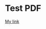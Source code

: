 # Test PDF

[My link](https://drive.google.com/file/d/1adxTgwWzS3eJNDpzD5F6SoXevx9rS_dl/view?usp=sharing)
